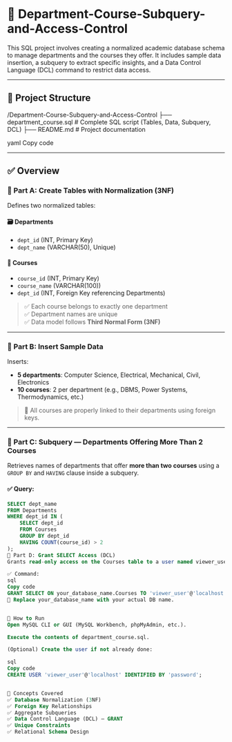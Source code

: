 # 📘 Department-Course-Subquery-and-Access-Control

This SQL project involves creating a normalized academic database schema to manage departments and the courses they offer. It includes sample data insertion, a subquery to extract specific insights, and a Data Control Language (DCL) command to restrict data access.

---

## 📂 Project Structure

/Department-Course-Subquery-and-Access-Control
├── department_course.sql # Complete SQL script (Tables, Data, Subquery, DCL)
├── README.md # Project documentation

yaml
Copy code

---

## ✅ Overview

### 🔹 Part A: Create Tables with Normalization (3NF)

Defines two normalized tables:

#### 🗃️ Departments
- `dept_id` (INT, Primary Key)
- `dept_name` (VARCHAR(50), Unique)

#### 📘 Courses
- `course_id` (INT, Primary Key)
- `course_name` (VARCHAR(100))
- `dept_id` (INT, Foreign Key referencing Departments)

> ✅ Each course belongs to exactly one department  
> ✅ Department names are unique  
> ✅ Data model follows **Third Normal Form (3NF)**

---

### 🔹 Part B: Insert Sample Data

Inserts:
- **5 departments**: Computer Science, Electrical, Mechanical, Civil, Electronics
- **10 courses**: 2 per department (e.g., DBMS, Power Systems, Thermodynamics, etc.)

> 🔗 All courses are properly linked to their departments using foreign keys.

---

### 🔹 Part C: Subquery — Departments Offering More Than 2 Courses

Retrieves names of departments that offer **more than two courses** using a `GROUP BY` and `HAVING` clause inside a subquery.

#### ✅ Query:
```sql
SELECT dept_name
FROM Departments
WHERE dept_id IN (
    SELECT dept_id
    FROM Courses
    GROUP BY dept_id
    HAVING COUNT(course_id) > 2
);
🔹 Part D: Grant SELECT Access (DCL)
Grants read-only access on the Courses table to a user named viewer_user.

✅ Command:
sql
Copy code
GRANT SELECT ON your_database_name.Courses TO 'viewer_user'@'localhost';
🔐 Replace your_database_name with your actual DB name.


🚀 How to Run
Open MySQL CLI or GUI (MySQL Workbench, phpMyAdmin, etc.).

Execute the contents of department_course.sql.

(Optional) Create the user if not already done:

sql
Copy code
CREATE USER 'viewer_user'@'localhost' IDENTIFIED BY 'password';


🧠 Concepts Covered
✅ Database Normalization (3NF)
✅ Foreign Key Relationships
✅ Aggregate Subqueries
✅ Data Control Language (DCL) – GRANT
✅ Unique Constraints
✅ Relational Schema Design
